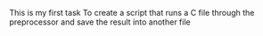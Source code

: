 This is my first task
To create a script that runs a C file through
the preprocessor and save the result into another file
